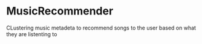 # MusicRecommender
CLustering music metadeta to recommend songs to the user based on what they are listenting to
